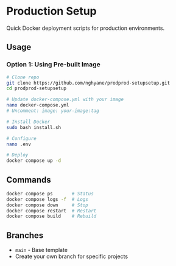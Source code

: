 # Production Setup

Quick Docker deployment scripts for production environments.

## Usage

### Option 1: Using Pre-built Image
```bash
# Clone repo
git clone https://github.com/nghyane/prodprod-setupsetup.git
cd prodprod-setupsetup

# Update docker-compose.yml with your image
nano docker-compose.yml
# Uncomment: image: your-image:tag

# Install Docker
sudo bash install.sh

# Configure
nano .env

# Deploy
docker compose up -d
```

## Commands

```bash
docker compose ps       # Status
docker compose logs -f  # Logs
docker compose down     # Stop
docker compose restart  # Restart
docker compose build    # Rebuild
```

## Branches

- `main` - Base template
- Create your own branch for specific projects
